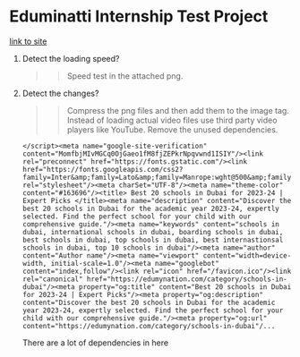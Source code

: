 # Eduminatti Internship Test Project

[link to site](https://www.edumynation.com/category/schools-in-dubai)

1.  Detect the loading speed?

    > > Speed test in the attached png.

2.  Detect the changes?

    > > Compress the png files and then add them to the image tag.
    > > Instead of loading actual video files use third party video players like YouTube.
    > > Remove the unused dependencies.

    ```
    </script><meta name="google-site-verification" content="MomfbjMIvMGCq0OjGaeo1fM8fjZEPkrNpqvwnd1ISIY"/><link rel="preconnect" href="https://fonts.gstatic.com"/><link href="https://fonts.googleapis.com/css2?family=Inter&amp;family=Lato&amp;family=Manrope:wght@500&amp;family=Montserrat&amp;display=swap" rel="stylesheet"/><meta charSet="UTF-8"/><meta name="theme-color" content="#163696"/><title> Best 20 schools in Dubai for 2023-24 | Expert Picks </title><meta name="description" content="Discover the best 20 schools in Dubai for the academic year 2023-24, expertly selected. Find the perfect school for your child with our comprehensive guide."/><meta name="keywords" content="schools in dubai, international schools in dubai, boarding schools in dubai, best schools in dubai, top schools in dubai, best internastionsal schools in dubai, top 10 schools in dubai"/><meta name="author" content="Author name"/><meta name="viewport" content="width=device-width, initial-scale=1.0"/><meta name="googlebot" content="index,follow"/><link rel="icon" href="/favicon.ico"/><link rel="canonical" href="https://edumynation.com/category/schools-in-dubai"/><meta property="og:title" content="Best 20 schools in Dubai for 2023-24 | Expert Picks"/><meta property="og:description" content="Discover the best 20 schools in Dubai for the academic year 2023-24, expertly selected. Find the perfect school for your child with our comprehensive guide."/><meta property="og:url" content="https://edumynation.com/category/schools-in-dubai"/...

    ```

    There are a lot of dependencies in here
